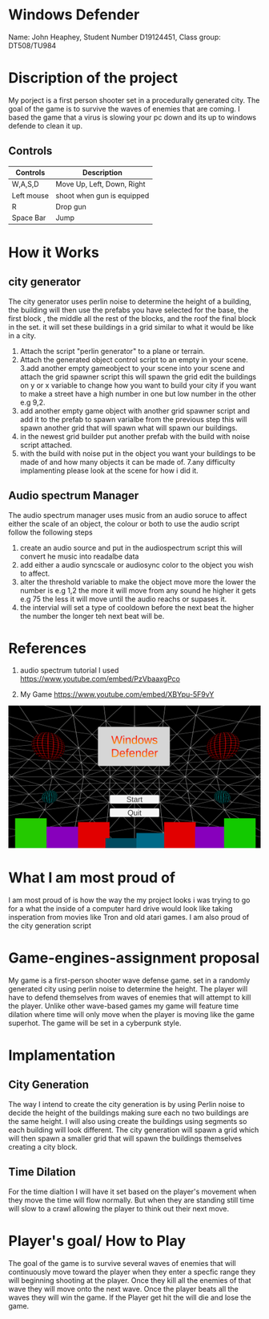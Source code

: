 # Windows Defender
Name: John Heaphey,
Student Number D19124451,
Class group: DT508/TU984

# Discription of the project
My porject is a first person shooter set in a procedurally generated city. The goal of the game is to survive the waves of enemies that are coming. I based the game that a virus is slowing your pc down and its up to windows defende to clean it up.

## Controls
| Controls | Description |
|----------|-------------|
| W,A,S,D  | Move Up, Left, Down, Right   |
| Left mouse | shoot when gun is equipped|
| R | Drop gun |
| Space Bar | Jump |



# How it Works 
## city generator 
The city generator uses perlin noise to determine the height of a building, the building will then use the prefabs you have selected for the base, the first block , the middle all the rest of the blocks, and the roof the final block in the set.
it will set these buildings in a grid similar to what it would be like in a city. 
1. Attach the script "perlin generator" to a plane or terrain.
2. Attach the generated object control script to an empty in your scene.
3.add another empty gameobject to your scene into your scene  and attach the grid spawner script this will spawn the grid edit the buildings on y or x variable to change how you want to build your city if you want to make a street have a high number in one but low number in the other e.g 9,2. 
4. add another empty game object with another grid spawner script and add it to the prefab to spawn varialbe from the previous step this will spawn another grid that will spawn what will spawn our buildings.
5. in the newest grid builder put another prefab with the build with noise script attached.
6. with the build with noise put in the object you want your buildings to be made of and how many objects it can be made of.
7.any difficulty implamenting please look at the scene for how i did it.

## Audio spectrum Manager
The audio spectrum manager uses music from an audio soruce to affect either the scale of an object, the colour or both to use the audio script follow the following steps 
1. create an audio source and put in the audiospectrum script this will convert he music into readalbe data
2. add either a audio syncscale or audiosync color to the object you wish to affect.
3. alter the threshold variable to make the object move more the lower the number is e.g 1,2 the more it will move from any sound he higher it gets e.g 75 the less it will move until the audio reachs or supases it.
4. the intervial will set a type of cooldown before the next beat the higher the number the longer teh next beat will be.

# References
1. audio spectrum tutorial I used https://www.youtube.com/embed/PzVbaaxgPco

2. My Game
https://www.youtube.com/embed/XBYpu-5F9vY

![](Images/windows%20defender%201.png)

# What I am most proud of
I am most proud of is how the way the my project looks i was trying to go for a what the inside of a computer hard drive would look like taking insperation from movies like Tron and old atari games. I am also proud of the city generation script  


# Game-engines-assignment proposal
My game is a first-person shooter wave defense game. set in a randomly generated city using perlin noise to determine the height. The player will have to defend themselves from waves of enemies that will attempt to kill the player. Unlike other wave-based games my game will feature time dilation where time will only move when the player is moving like the game superhot. The game will be set in a cyberpunk style.
# Implamentation
## City Generation
The way I intend to create the city generation is by using Perlin noise to decide the height of the buildings making sure each no two buildings are the same height. I will also using create the buildings using segments so each building will look different. The city generation will spawn a grid which will then spawn a smaller grid that will spawn the buildings themselves creating a city block.  
## Time Dilation
For the time dialtion I will have it set based on the player's movement when they move the time will flow normally. But when they are standing still time will slow to a crawl allowing the player to think out their next move.

# Player's goal/ How to Play
The goal of the game is to survive several waves of enemies that will continuously move toward the player when they enter a specfic range they will beginning shooting at the player. Once they kill all the enemies of that wave they will move onto the next wave. Once the player beats all the waves they will win the game. If the Player get hit the will die and lose the game.

